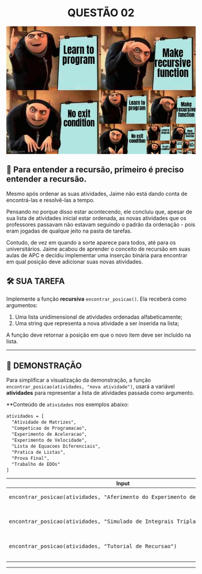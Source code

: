 <div align="center">
  <h1>QUESTÃO 02</h1>
    <img src="../../assets/gru.webp" align="center" style="width: 600px; height: 340px;" />
  </p>
</div>

## 📝 Para entender a recursão, primeiro é preciso entender a recursão.

Mesmo após ordenar as suas atividades, Jaime não está dando conta de encontrá-las e resolvê-las a tempo. 

Pensando no porque disso estar acontecendo, ele concluiu que, apesar de sua lista de atividades inicial estar ordenada, as novas atividades que os professores passavam não estavam seguindo o padrão da ordenação - pois eram jogadas de qualque jeito na pasta de tarefas.

Contudo, de vez em quando a sorte aparece para todos, até para os universitários. Jaime acabou de aprender o conceito de recursão em suas aulas de APC e decidiu implementar uma inserção binária para encontrar em qual posição deve adicionar suas novas atividades.


## 🛠️ SUA TAREFA

Implemente a função **recursiva** `encontrar_posicao()`. Ela receberá como argumentos:

1. Uma lista unidimensional de atividades ordenadas alfabeticamente;
2. Uma string que representa a nova atividade a ser inserida na lista;

A função deve retornar a posição em que o novo item deve ser incluído na lista.

---

## 👀 DEMONSTRAÇÃO

Para simplificar a visualização da demonstração, a função `encontrar_posicao(atividades, "nova atividade")`, usará a variável **atividades** para representar a lista de atividades passada como argumento.

**Conteúdo de `atividades` nos exemplos abaixo:

    atividades = [
      "Atividade de Matrizes",
      "Competicao de Programacao",
      "Experimento de Aceleracao",
      "Experimento de Velocidade",
      "Lista de Equacoes Diferenciais",
      "Pratica de Listas",
      "Prova Final",
      "Trabalho de EDOs"
    ]

<table>

<thead>
    <tr>
        <th>Input</th>
        <th>Result</th>
    </tr>
</thead>

<tbody>
    <!-- Primeiro Teste -->
    <tr>
        <!-- Inputs -->
        <td><pre>
encontrar_posicao(atividades, "Aferimento do Experimento de Velocidade")
        </pre></td>
        <!-- Outputs -->
        <td><pre>
0
        </pre></td>
    </tr>
    <!-- Segundo Teste -->
    <tr>
        <!-- Inputs -->
        <td><pre>
encontrar_posicao(atividades, "Simulado de Integrais Triplas")
        </pre></td>
        <!-- Outputs -->
        <td><pre>
7
        </pre></td>
    </tr>
    <!-- Terceiro Teste -->
    <tr>
        <!-- Inputs -->
        <td><pre>
encontrar_posicao(atividades, "Tutorial de Recursao")
        </pre></td>
        <!-- Outputs -->
        <td><pre>
8
        </pre></td>
    </tr>
</tbody>

</table>

---
